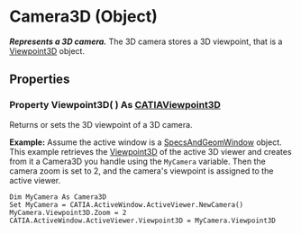 # Camera3D (Object)

**_Represents a 3D camera._**
The 3D camera stores a 3D viewpoint, that is a [Viewpoint3D](../InfInterfaces/interface_Viewpoint3D_24360.md) object.

## Properties

### Property **Viewpoint3D**( ) As [CATIAViewpoint3D](../InfInterfaces/interface_Viewpoint3D_24360.md)

Returns or sets the 3D viewpoint of a 3D camera.

**Example:**      Assume the active window is a [SpecsAndGeomWindow](../InfInterfaces/interface_SpecsAndGeomWindow_67760.md) object. This example retrieves the [Viewpoint3D](../InfInterfaces/interface_Viewpoint3D_24360.md) of the active 3D viewer and creates from it a Camera3D you handle using the `MyCamera` variable. Then the camera zoom is set to 2, and the camera's viewpoint is assigned to the active viewer.

```VBScript
Dim MyCamera As Camera3D
Set MyCamera = CATIA.ActiveWindow.ActiveViewer.NewCamera()
MyCamera.Viewpoint3D.Zoom = 2
CATIA.ActiveWindow.ActiveViewer.Viewpoint3D = MyCamera.Viewpoint3D

```